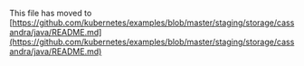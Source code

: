 This file has moved to [https://github.com/kubernetes/examples/blob/master/staging/storage/cassandra/java/README.md](https://github.com/kubernetes/examples/blob/master/staging/storage/cassandra/java/README.md)
